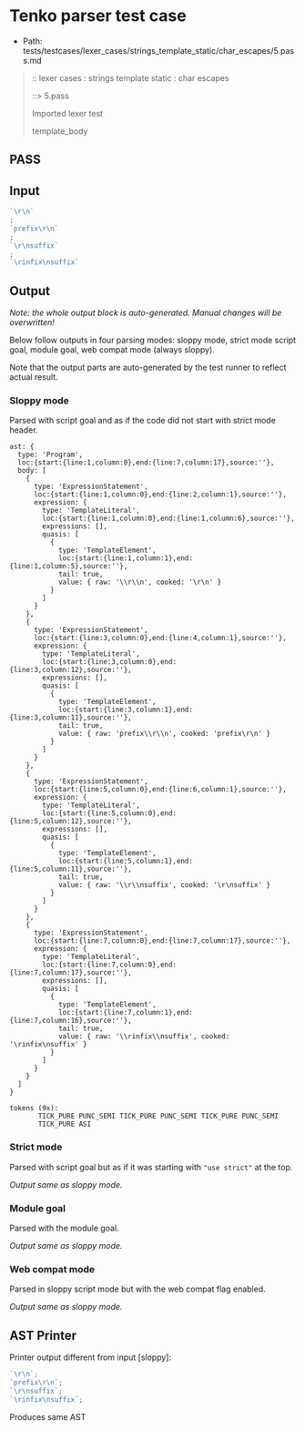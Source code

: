# Tenko parser test case

- Path: tests/testcases/lexer_cases/strings_template_static/char_escapes/5.pass.md

> :: lexer cases : strings template static : char escapes
>
> ::> 5.pass
>
> Imported lexer test
>
> template_body

## PASS

## Input

`````js
`\r\n`
;
`prefix\r\n`
;
`\r\nsuffix`
;
`\rinfix\nsuffix`
`````

## Output

_Note: the whole output block is auto-generated. Manual changes will be overwritten!_

Below follow outputs in four parsing modes: sloppy mode, strict mode script goal, module goal, web compat mode (always sloppy).

Note that the output parts are auto-generated by the test runner to reflect actual result.

### Sloppy mode

Parsed with script goal and as if the code did not start with strict mode header.

`````
ast: {
  type: 'Program',
  loc:{start:{line:1,column:0},end:{line:7,column:17},source:''},
  body: [
    {
      type: 'ExpressionStatement',
      loc:{start:{line:1,column:0},end:{line:2,column:1},source:''},
      expression: {
        type: 'TemplateLiteral',
        loc:{start:{line:1,column:0},end:{line:1,column:6},source:''},
        expressions: [],
        quasis: [
          {
            type: 'TemplateElement',
            loc:{start:{line:1,column:1},end:{line:1,column:5},source:''},
            tail: true,
            value: { raw: '\\r\\n', cooked: '\r\n' }
          }
        ]
      }
    },
    {
      type: 'ExpressionStatement',
      loc:{start:{line:3,column:0},end:{line:4,column:1},source:''},
      expression: {
        type: 'TemplateLiteral',
        loc:{start:{line:3,column:0},end:{line:3,column:12},source:''},
        expressions: [],
        quasis: [
          {
            type: 'TemplateElement',
            loc:{start:{line:3,column:1},end:{line:3,column:11},source:''},
            tail: true,
            value: { raw: 'prefix\\r\\n', cooked: 'prefix\r\n' }
          }
        ]
      }
    },
    {
      type: 'ExpressionStatement',
      loc:{start:{line:5,column:0},end:{line:6,column:1},source:''},
      expression: {
        type: 'TemplateLiteral',
        loc:{start:{line:5,column:0},end:{line:5,column:12},source:''},
        expressions: [],
        quasis: [
          {
            type: 'TemplateElement',
            loc:{start:{line:5,column:1},end:{line:5,column:11},source:''},
            tail: true,
            value: { raw: '\\r\\nsuffix', cooked: '\r\nsuffix' }
          }
        ]
      }
    },
    {
      type: 'ExpressionStatement',
      loc:{start:{line:7,column:0},end:{line:7,column:17},source:''},
      expression: {
        type: 'TemplateLiteral',
        loc:{start:{line:7,column:0},end:{line:7,column:17},source:''},
        expressions: [],
        quasis: [
          {
            type: 'TemplateElement',
            loc:{start:{line:7,column:1},end:{line:7,column:16},source:''},
            tail: true,
            value: { raw: '\\rinfix\\nsuffix', cooked: '\rinfix\nsuffix' }
          }
        ]
      }
    }
  ]
}

tokens (9x):
       TICK_PURE PUNC_SEMI TICK_PURE PUNC_SEMI TICK_PURE PUNC_SEMI
       TICK_PURE ASI
`````

### Strict mode

Parsed with script goal but as if it was starting with `"use strict"` at the top.

_Output same as sloppy mode._

### Module goal

Parsed with the module goal.

_Output same as sloppy mode._

### Web compat mode

Parsed in sloppy script mode but with the web compat flag enabled.

_Output same as sloppy mode._

## AST Printer

Printer output different from input [sloppy]:

````js
`\r\n`;
`prefix\r\n`;
`\r\nsuffix`;
`\rinfix\nsuffix`;
````

Produces same AST
